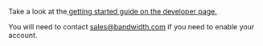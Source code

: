 Take a look at the[ getting started guide on the developer page.](https://dev.bandwidth.com/howto/hostedMessaging.html)

You will need to contact sales@bandwidth.com if you need to enable your account.

